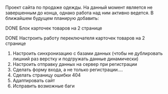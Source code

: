 Проект сайта по продаже одежды.
На данный момент является не завершенным до конца, однако работа над ним активно ведется. В ближайшем будущем планирую добавить:

DONE Блок карточек товаров на 2 странице

DONE Настроить работу переключателя карточек товаров на 2 странице
1. Настроить синхронизацию с базами данных (чтобы не дублировать лишний раз верстку и подгружать данные динамически)
2. Настроить отправку данных на сервер при регистрации
3. Сделать форму входа, а не только регистрации....
4. Сделать страницу ошибки 404
5. Адаптировать сайт
6. Исправить возможные баги
